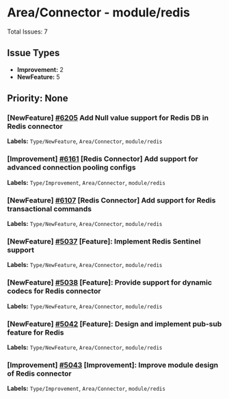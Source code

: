 # Area/Connector - module/redis

Total Issues: 7

## Issue Types

- **Improvement:** 2
- **NewFeature:** 5

## Priority: None

### [NewFeature] [#6205](https://github.com/ballerina-platform/ballerina-library/issues/6205) Add Null value support for Redis DB in Redis connector
**Labels:** `Type/NewFeature`, `Area/Connector`, `module/redis`

### [Improvement] [#6161](https://github.com/ballerina-platform/ballerina-library/issues/6161) [Redis Connector] Add support for advanced connection pooling configs
**Labels:** `Type/Improvement`, `Area/Connector`, `module/redis`

### [NewFeature] [#6107](https://github.com/ballerina-platform/ballerina-library/issues/6107) [Redis Connector] Add support for Redis transactional commands
**Labels:** `Type/NewFeature`, `Area/Connector`, `module/redis`

### [NewFeature] [#5037](https://github.com/ballerina-platform/ballerina-library/issues/5037) [Feature]: Implement Redis Sentinel support 
**Labels:** `Type/NewFeature`, `Area/Connector`, `module/redis`

### [NewFeature] [#5038](https://github.com/ballerina-platform/ballerina-library/issues/5038) [Feature]: Provide support for dynamic codecs for Redis connector
**Labels:** `Type/NewFeature`, `Area/Connector`, `module/redis`

### [NewFeature] [#5042](https://github.com/ballerina-platform/ballerina-library/issues/5042) [Feature]: Design and implement pub-sub feature for Redis
**Labels:** `Type/NewFeature`, `Area/Connector`, `module/redis`

### [Improvement] [#5043](https://github.com/ballerina-platform/ballerina-library/issues/5043) [Improvement]: Improve module design of Redis connector
**Labels:** `Type/Improvement`, `Area/Connector`, `module/redis`

